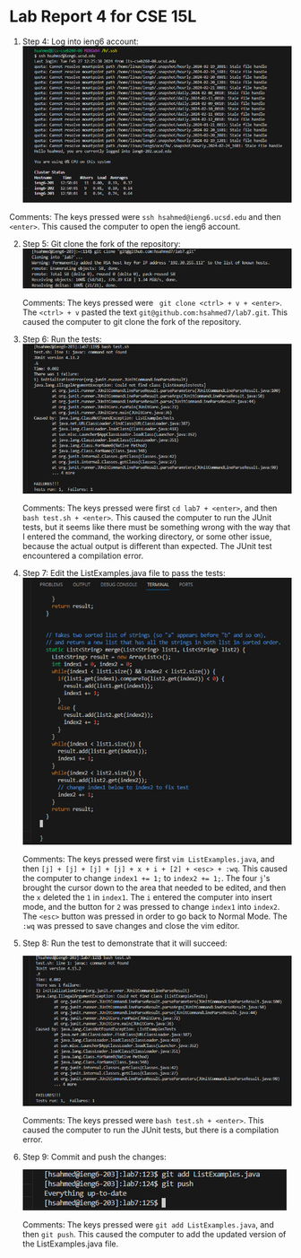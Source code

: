 # Lab Report 4 for CSE 15L
1) Step 4: Log into ieng6 account:
   ![Image](lab7,cse15Lscreenshot1.png)


Comments: The keys pressed were `ssh hsahmed@ieng6.ucsd.edu` and then `<enter>`. This caused the computer to open the ieng6 account.

2) Step 5: Git clone the fork of the repository:
   ![Image](lab7,cse15Lscreenshot2.png)


   Comments: The keys pressed were ` git clone <ctrl> + v + <enter>`. The `<ctrl> + v` pasted the text `git@github.com:hsahmed7/lab7.git`. This caused the computer to git clone the fork of the repository.

3) Step 6: Run the tests:
   ![Image](lab7,cse15Lscreenshot3.png)

   Comments: The keys pressed were first `cd lab7 + <enter>`, and then `bash test.sh + <enter>`. This caused the computer to run the JUnit tests, but it seems like there must be something wrong with the way that I entered the command, the working directory, or some other issue, because the actual output is different than expected. The JUnit test encountered a compilation error.


4) Step 7: Edit the ListExamples.java file to pass the tests:
   ![Image](lab7,cse15Lscreenshot4.png)

   Comments: The keys pressed were first `vim ListExamples.java`, and then ` [j] + [j] + [j] + [j] + x + i + [2] + <esc> + :wq `. This caused the computer to change `index1 += 1;` to `index2 += 1;`. The four `j`'s brought the cursor down to the area that needed to be edited, and then the `x` deleted the `1` in `index1`. The `i` entered the computer into insert mode, and the button for `2` was pressed to change `index1` into `index2`. The `<esc>` button was pressed in order to go back to Normal Mode. The `:wq` was pressed to save changes and close the vim editor.


5) Step 8: Run the test to demonstrate that it will succeed:
   
   ![Image](lab7,cse15Lscreenshot5.png)

   Comments: The keys pressed were `bash test.sh + <enter>`. This caused the computer to run the JUnit tests, but there is a compilation error.


6) Step 9: Commit and push the changes:
   
   ![Image](lab7,cse15Lscreenshot6.png)

   Comments: The keys pressed were `git add ListExamples.java`, and then `git push`. This caused the computer to add the updated version of the ListExamples.java file.

